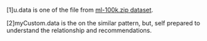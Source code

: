 [1]u.data is one of the file from [ml-100k.zip dataset](https://grouplens.org/datasets/movielens/100k/).
  
[2]myCustom.data is the on the similar pattern, but, self prepared to understand the relationship and recommendations.
